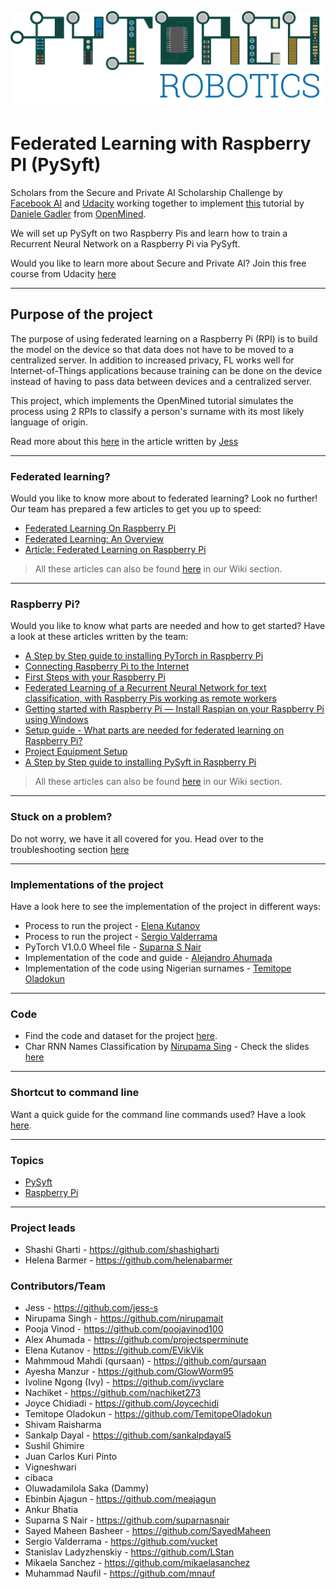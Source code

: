 ![PyTorch Robotics logo](Alejandro%20Ahumada/logo/export/PyTorch-Robotics_Logo_v001@2x.png "PyTorch Robotics logo")

# Federated Learning with Raspberry PI (PySyft)
Scholars from the Secure and Private AI Scholarship Challenge by [Facebook AI](https://ai.facebook.com/) and [Udacity](https://www.udacity.com/) working together to implement [this](https://blog.openmined.org/federated-learning-of-a-rnn-on-raspberry-pis/) tutorial by [Daniele Gadler](https://github.com/DanyEle) from [OpenMined](https://www.openmined.org/).

We will set up PySyft on two Raspberry Pis and learn how to train a Recurrent Neural Network on a Raspberry Pi via PySyft.

Would you like to learn more about Secure and Private AI? Join this free course from Udacity [here](https://www.udacity.com/course/secure-and-private-ai--ud185)

***

## Purpose of the project
The purpose of using federated learning on a Raspberry Pi (RPI) is to build the model on the device so that data does not have to be moved to a centralized server. In addition to increased privacy, FL works well for Internet-of-Things applications because training can be done on the device instead of having to pass data between devices and a centralized server.

This project, which implements the OpenMined tutorial simulates the process using 2 RPIs to classify a person's surname with its most likely language of origin.

Read more about this [here](https://github.com/shashigharti/federated-learning-on-raspberry-pi/wiki/Federated-learning:-Articles-written-by-the-scholars-of-SPAIC) in the article written by [Jess](https://github.com/jess-s) 

***
### Federated learning?
Would you like to know more about to federated learning? Look no further! Our team has prepared a few articles to get you up to speed:
- [Federated Learning On Raspberry Pi](https://medium.com/@ayeshamanzur123/federated-learning-on-raspberry-pi-8c470cfe7cd3)
- [Federated Learning: An Overview](https://medium.com/secure-and-private-ai-writing-challenge/federated-learning-an-overview-64708606297f)
- [Article: Federated Learning on Raspberry Pi](https://github.com/shashigharti/federated-learning-on-raspberry-pi/wiki/Federated-learning:-Articles-written-by-the-scholars-of-SPAIC)
> All these articles can also be found [here](https://github.com/shashigharti/federated-learning-on-raspberry-pi/wiki/Federated-learning:-Articles-written-by-the-scholars-of-SPAIC) in our Wiki section.

***
### Raspberry Pi?
Would you like to know what parts are needed and how to get started? Have a look at these articles written by the team:
- [A Step by Step guide to installing PyTorch in Raspberry Pi](https://medium.com/@suparnasnair/a-step-by-step-guide-to-installing-pytorch-in-raspberry-pi-a1491bb80531)
- [Connecting Raspberry Pi to the Internet](https://medium.com/@suparnasnair/connecting-raspberry-pi-to-the-internet-7a6e98da21ac)
- [First Steps with your Raspberry Pi](https://medium.com/@suparnasnair/first-steps-with-your-raspberry-pi-5917f980a48)
- [Federated Learning of a Recurrent Neural Network for text classification, with Raspberry Pis working as remote workers](https://medium.com/@m.naufil1/federated-learning-of-a-recurrent-neural-network-for-text-classification-with-raspberry-pis-6ce184f85a2a)
- [Getting started with Raspberry Pi — Install Raspian on your Raspberry Pi using Windows](https://medium.com/@sarahhelena.barmer/getting-started-with-raspberry-pi-install-raspian-on-your-raspberry-pi-using-windows-e6df42decf56)
- [Setup guide - What parts are needed for federated learning on Raspberry Pi?](https://medium.com/@elena.kutanov/setup-guide-what-parts-are-needed-for-federated-learning-on-raspberry-pi-7c0c7b06ab3b)
- [Project Equipment Setup](https://medium.com/@jcchidiadi/federated-learning-with-raspberry-pi-project-equipment-setup-38c2f88cb677)
- [A Step by Step guide to installing PySyft in Raspberry Pi](https://medium.com/@suparnasnair/a-step-by-step-guide-to-installing-pysyft-in-raspberry-pi-d8d10c440c37)
> All these articles can also be found [here](https://github.com/shashigharti/federated-learning-on-raspberry-pi/wiki/Raspberry-Pi-tutorials:-Tutorials-written-by-the-scholars-of-SPAIC) in our Wiki section.
***
### Stuck on a problem?
Do not worry, we have it all covered for you. Head over to the troubleshooting section [here](https://github.com/shashigharti/federated-learning-on-raspberry-pi/wiki/Troubleshooting)
***
### Implementations of the project
Have a look here to see the implementation of the project in different ways:
- Process to run the project - [Elena Kutanov](https://github.com/shashigharti/federated-learning-on-raspberry-pi/tree/master/elena_kutanov)
- Process to run the project - [Sergio Valderrama](https://github.com/shashigharti/federated-learning-on-raspberry-pi/tree/master/sergio_valderrama)
- PyTorch V1.0.0 Wheel file - [Suparna S Nair](https://github.com/shashigharti/federated-learning-on-raspberry-pi/tree/master/pytorch_wheels)
- Implementation of the code and guide - [Alejandro Ahumada](https://github.com/shashigharti/federated-learning-on-raspberry-pi/tree/master/alejandro_ahumada)
- Implementation of the code using Nigerian surnames - [Temitope Oladokun](https://github.com/shashigharti/federated-learning-on-raspberry-pi/blob/master/Temitope%20Oladokun)
***
### Code
- Find the code and dataset for the project [here](https://github.com/shashigharti/federated-learning-on-raspberry-pi/tree/master/Federated%20Recurrent%20Neural%20Network).
- Char RNN Names Classification by [Nirupama Sing](https://github.com/nirupamait) - Check the slides [here](https://www.slideshare.net/NirupamaSingh8/char-rnn-names-classification)
***
### Shortcut to command line
Want a quick guide for the command line commands used? Have a look [here](https://github.com/shashigharti/federated-learning-on-raspberry-pi/tree/master/command-line).
***
### Topics
   - [PySyft](https://github.com/OpenMined/PySyft)
   - [Raspberry Pi](https://www.raspberrypi.org/)
   
***
### Project leads
- Shashi Gharti - https://github.com/shashigharti
- Helena Barmer - https://github.com/helenabarmer

### Contributors/Team
- Jess - https://github.com/jess-s
- Nirupama Singh - https://github.com/nirupamait
- Pooja Vinod - https://github.com/poojavinod100
- Alex Ahumada - https://github.com/projectsperminute
- Elena Kutanov - https://github.com/EVikVik
- Mahmmoud Mahdi (qursaan) - https://github.com/qursaan
- Ayesha Manzur - https://github.com/GlowWorm95
- Ivoline Ngong (Ivy) - https://github.com/ivyclare
- Nachiket - https://github.com/nachiket273
- Joyce Chidiadi - https://github.com/Joycechidi
- Temitope Oladokun - https://github.com/TemitopeOladokun
- Shivam Raisharma
- Sankalp Dayal - https://github.com/sankalpdayal5
- Sushil Ghimire
- Juan Carlos Kuri Pinto
- Vigneshwari
- cibaca
- Oluwadamilola Saka (Dammy)
- Ebinbin Ajagun - https://github.com/meajagun
- Ankur Bhatia
- Suparna S Nair - https://github.com/suparnasnair
- Sayed Maheen Basheer - https://github.com/SayedMaheen
- Sergio Valderrama - https://github.com/vucket
- Stanislav Ladyzhenskiy - https://github.com/LStan
- Mikaela Sanchez - https://github.com/mikaelasanchez
- Muhammad Naufil - https://github.com/mnauf

